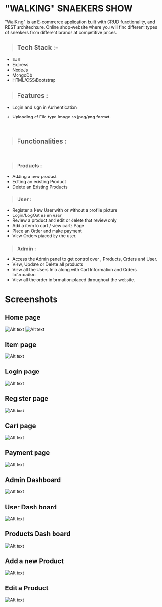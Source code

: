 # "WALKING" SNAEKERS SHOW

"WalKing" is an E-commerce application built with CRUD functionality, and REST architechture. Online shop-website
where you will find different
types of sneakers from
different brands at
competitive prices.


> ## Tech Stack :-
- EJS
- Express
- NodeJs
- MongoDb
- HTML/CSS/Bootstrap


> ## Features :
-  Login and sign in
Authentication

- Uploading of File type Image as jpeg/png format.
<br>

> ## **Functionalities :**
<br>

> ### **Products** :

- Adding a new product 
- Editing an existing Product
- Delete an Existing Products

> ### **User** :
- Register a New User with or without a profile picture
- Login/LogOut as an user
- Review a product and edit or delete that review only
- Add a item to cart / view carts Page
- Place an Order and make payment
- View Orders placed by the user.

>### **Admin** :
- Access the Admin panel to get control over , Products, Orders and User.
- View, Update or Delete all products
- View all the Users Info along with Cart Information and Orders Information
- View all the order information placed throughout the website.



# Screenshots

## Home page

![Alt text](public/images/home1.png)
![Alt text](public/images/home2.png)

## Item page
![Alt text](public/images/item.png)

## Login page
![Alt text](public/images/login.png)

## Register page
![Alt text](public/images/register.png)

## Cart page
![Alt text](public/images/cart.png)

## Payment page 
![Alt text](public/images/order.png)


## Admin Dashboard
![Alt text](public/images/admin%20page.png)


## User Dash board
![Alt text](public/images/users%20page.png)

## Products Dash board
![Alt text](public/images/items%20page.png)

## Add a new Product
![Alt text](public/images/new%20item.png)

## Edit a Product

![Alt text](public/images/edit%20item.png)
